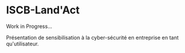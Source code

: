 # ISCB-Land'Act
Work in Progress...


Présentation de sensibilisation à la cyber-sécurité en entreprise en tant qu'utilisateur. 

